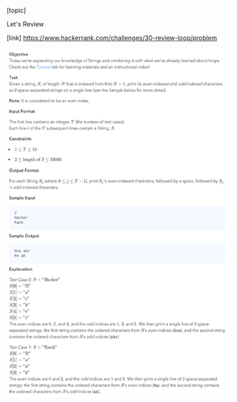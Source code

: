 [topic]

Let's Review

[link]
https://www.hackerrank.com/challenges/30-review-loop/problem


![Alt text](../../../../../../resources/thirty.days.of.code/question-6.png?raw=true "Title")